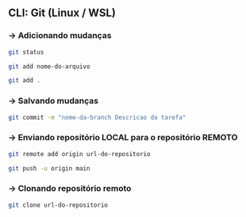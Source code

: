## CLI: Git (Linux / WSL)

### → **Adicionando mudanças**
```bash 
git status
```
```bash 
git add nome-do-arquivo
```
```bash 
git add .
```

### → **Salvando mudanças**
```bash 
git commit -m "nome-da-branch Descricao da tarefa"
```

### → **Enviando repositório LOCAL para o repositório REMOTO**
```bash 
git remote add origin url-do-repositorio
```
```bash 
git push -u origin main
```

### → **Clonando repositório remoto**
```bash 
git clone url-do-repositorio
```
